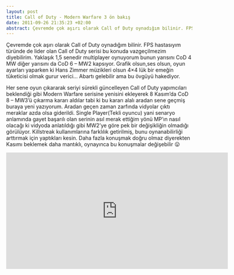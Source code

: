 ```yaml
---
layout: post
title: Call of Duty - Modern Warfare 3 ön bakış
date: 2011-09-26 21:35:23 +02:00
abstract: Çevremde çok aşırı olarak Call of Duty oynadığım bilinir. FPS hastasıyım türünde de lider olan Call of Duty serisi bu konuda ...
---
```


Çevremde çok aşırı olarak Call of Duty oynadığım bilinir. FPS hastasıyım türünde de lider olan Call of Duty serisi bu konuda vazgeçilmezim diyebilirim. Yaklaşık 1,5 senedir multiplayer oynuyorum bunun yarısını CoD 4 MW diğer yarısını da CoD 6 – MW2 kapsıyor. Grafik olsun,ses olsun, oyun ayarları yaparken ki Hans Zimmer müzikleri olsun 4×4 lük bir emeğin tüketicisi olmak gurur verici… Abartı gelebilir ama bu övgüyü hakediyor.

Her sene oyun çıkararak seriyi sürekli güncelleyen Call of Duty yapımcıları beklendiği gibi Modern Warfare serisine yenisini ekleyerek 8 Kasım’da CoD 8 – MW3’ü çıkarma kararı aldılar tabi ki bu kararı alalı aradan sene geçmiş buraya yeni yazıyorum. Aradan geçen zaman zarfında vidyolar çıktı meraklar azda olsa giderildi. Single Player(Tekli oyuncu) yani senaryo anlamında  gayet başarılı olan serinin asıl merak ettiğim yönü MP’ın nasıl olacağı ki vidyoda anlatıldığı gibi MW2’ye göre pek bir değişikliğin olmadığı görülüyor. Killstreak kullanımlarına farklılık getirilmiş, bunu oynanabilirliği arttırmak için yaptıkları kesin. Daha fazla konuşmak doğru olmaz diyerekten Kasımı beklemek daha mantıklı, oynayınca bu konuşmalar değişebilir 😛

<iframe width="600" height="315" src="https://www.youtube.com/embed/kuOCCeXlszw" frameborder="0" allowfullscreen></iframe>
